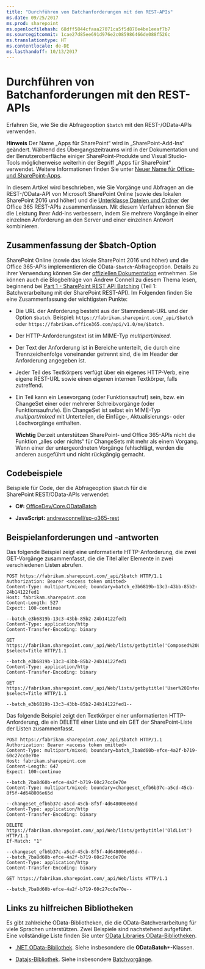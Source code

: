 ```yaml
---
title: "Durchführen von Batchanforderungen mit den REST-APIs"
ms.date: 09/25/2017
ms.prod: sharepoint
ms.openlocfilehash: 68dff5844cfaaa27071ca5f5d870e4be1eeaf7b7
ms.sourcegitcommit: 1cae27d85ee691d976e2c085986466de088f526c
ms.translationtype: HT
ms.contentlocale: de-DE
ms.lasthandoff: 10/13/2017
---
```

# <a name="make-batch-requests-with-the-rest-apis"></a>Durchführen von Batchanforderungen mit den REST-APIs
Erfahren Sie, wie Sie die Abfrageoption `$batch` mit den REST-/OData-APIs verwenden.
 

 **Hinweis** Der Name „Apps für SharePoint“ wird in „SharePoint-Add-Ins“ geändert. Während des Übergangszeitraums wird in der Dokumentation und der Benutzeroberfläche einiger SharePoint-Produkte und Visual Studio-Tools möglicherweise weiterhin der Begriff „Apps für SharePoint“ verwendet. Weitere Informationen finden Sie unter [Neuer Name für Office- und SharePoint-Apps](new-name-for-apps-for-sharepoint.md#bk_newname).
 

In diesem Artikel wird beschrieben, wie Sie Vorgänge und Abfragen an die REST-/OData-API von Microsoft SharePoint Online (sowie des lokalen SharePoint 2016 und höher) und die [Unterklasse Dateien und Ordner](http://msdn.microsoft.com/de-DE/office/office365/api/files-rest-operations) der Office 365 REST-APIs zusammenfassen. Mit diesem Verfahren können Sie die Leistung Ihrer Add-ins verbessern, indem Sie mehrere Vorgänge in einer einzelnen Anforderung an den Server und einer einzelnen Antwort kombinieren.
 

## <a name="executive-summary-of-the-batch-option"></a>Zusammenfassung der $batch-Option

SharePoint Online (sowie das lokale SharePoint 2016 und höher) und die Office 365-APIs implementieren die OData-`$batch`-Abfrageoption. Details zu ihrer Verwendung können Sie der [offiziellen Dokumentation](http://www.odata.org/documentation/odata-version-3-0/batch-processing) entnehmen. Sie können auch die Blogbeiträge von Andrew Connell zu diesem Thema lesen, beginnend bei [Part 1 - SharePoint REST API Batching](http://www.andrewconnell.com/blog/part-1-sharepoint-rest-api-batching-understanding-batching-requests) (Teil 1: Batchverarbeitung mit der SharePoint REST-API). Im Folgenden finden Sie eine Zusammenfassung der wichtigsten Punkte:
 

 

- Die URL der Anforderung besteht aus der Stammdienst-URL und der Option `$batch`. Beispiel: `https://fabrikam.sharepoint.com/_api/$batch` oder `https://fabrikam.office365.com/api/v1.0/me/$batch`.
    
 
- Der HTTP-Anforderungstext ist im MIME-Typ *multipart/mixed*.
    
 
- Der Text der Anforderung ist in Bereiche unterteilt, die durch eine Trennzeichenfolge voneinander getrennt sind, die im Header der Anforderung angegeben ist.
    
 
- Jeder Teil des Textkörpers verfügt über ein eigenes HTTP-Verb, eine eigene REST-URL sowie einen eigenen internen Textkörper, falls zutreffend.
    
 
- Ein Teil kann ein Lesevorgang (oder Funktionsaufruf) sein, bzw. ein ChangeSet einer oder mehrerer Schreibvorgänge (oder Funktionsaufrufe). Ein ChangeSet ist selbst ein MIME-Typ *multipart/mixed* mit Unterteilen, die Einfüge-, Aktualisierungs- oder Löschvorgänge enthalten.
    
     **Wichtig** Derzeit unterstützen SharePoint- und Office 365-APIs nicht die Funktion „alles oder nichts“ für ChangeSets mit mehr als einem Vorgang. Wenn einer der untergeordneten Vorgänge fehlschlägt, werden die anderen ausgeführt und nicht rückgängig gemacht.

## <a name="code-samples"></a>Codebeispiele

Beispiele für Code, der die Abfrageoption `$batch` für die SharePoint REST/OData-APIs verwendet:
 

 

-  **C#:** [OfficeDev/Core.ODataBatch](https://github.com/OfficeDev/PnP/tree/master/Samples/Core.ODataBatch)
    
 
-  **JavaScript:** [andrewconnell/sp-o365-rest](https://github.com/andrewconnell/sp-o365-rest/blob/master/SpRestBatchSample/Scripts/App.js)
    
 

## <a name="example-requests-and-responses"></a>Beispielanforderungen und -antworten

Das folgende Beispiel zeigt eine unformatierte HTTP-Anforderung, die zwei GET-Vorgänge zusammenfasst, die die Titel aller Elemente in zwei verschiedenen Listen abrufen.
 

 

```
POST https://fabrikam.sharepoint.com/_api/$batch HTTP/1.1
Authorization: Bearer <access token omitted>
Content-Type: multipart/mixed; boundary=batch_e3b6819b-13c3-43bb-85b2-24b14122fed1
Host: fabrikam.sharepoint.com
Content-Length: 527
Expect: 100-continue

--batch_e3b6819b-13c3-43bb-85b2-24b14122fed1
Content-Type: application/http
Content-Transfer-Encoding: binary

GET https://fabrikam.sharepoint.com/_api/Web/lists/getbytitle('Composed%20Looks')/items?$select=Title HTTP/1.1

--batch_e3b6819b-13c3-43bb-85b2-24b14122fed1
Content-Type: application/http
Content-Transfer-Encoding: binary

GET https://fabrikam.sharepoint.com/_api/Web/lists/getbytitle('User%20Information%20List')/items?$select=Title HTTP/1.1

--batch_e3b6819b-13c3-43bb-85b2-24b14122fed1--

```

Das folgende Beispiel zeigt den Textkörper einer unformatierten HTTP-Anforderung, die ein DELETE einer Liste und ein GET der SharePoint-Liste der Listen zusammenfasst.
 

 



```
POST https://fabrikam.sharepoint.com/_api/$batch HTTP/1.1
Authorization: Bearer <access token omitted>
Content-Type: multipart/mixed; boundary=batch_7ba8d60b-efce-4a2f-b719-60c27cc0e70e
Host: fabrikam.sharepoint.com
Content-Length: 647
Expect: 100-continue

--batch_7ba8d60b-efce-4a2f-b719-60c27cc0e70e
Content-Type: multipart/mixed; boundary=changeset_efb6b37c-a5cd-45cb-8f5f-4d648006e65d

--changeset_efb6b37c-a5cd-45cb-8f5f-4d648006e65d
Content-Type: application/http
Content-Transfer-Encoding: binary

DELETE https://fabrikam.sharepoint.com/_api/Web/lists/getbytitle('OldList') HTTP/1.1
If-Match: "1"

--changeset_efb6b37c-a5cd-45cb-8f5f-4d648006e65d--
--batch_7ba8d60b-efce-4a2f-b719-60c27cc0e70e
Content-Type: application/http
Content-Transfer-Encoding: binary

GET https://fabrikam.sharepoint.com/_api/Web/lists HTTP/1.1

--batch_7ba8d60b-efce-4a2f-b719-60c27cc0e70e--
```


## <a name="links-to-helpful-libraries"></a>Links zu hilfreichen Bibliotheken

Es gibt zahlreiche OData-Bibliotheken, die die OData-Batchverarbeitung für viele Sprachen unterstützen. Zwei Beispiele sind nachstehend aufgeführt. Eine vollständige Liste finden Sie unter [OData Libraries OData-Bibliotheken](http://www.odata.org/libraries/).
 

 

-  [.NET OData-Bibliothek](http://msdn.microsoft.com/de-DE/office/microsoft.data.odata%28v=vs.90%29). Siehe insbesondere die **ODataBatch***-Klassen.
    
 
-  [Datajs-Bibliothek](http://datajs.codeplex.com/documentation). Siehe insbesondere [Batchvorgänge](http://datajs.codeplex.com/wikipage?title=datajs%20OData%20API&amp;referringTitle=Documentation#Batch).
    
 

